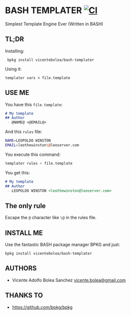 # BASH TEMPLATER [![CI](https://github.com/vicentebolea/bash-templater/actions/workflows/blank.yml/badge.svg?branch=master)](https://github.com/vicentebolea/bash-templater/actions/workflows/blank.yml)

Simplest Template Engine Ever (Written in BASH)

## TL;DR

Installing:

     bpkg install vicentebolea/bash-templater

Using it:

    templater vars < file.template


## USE ME
You have this `file.template`:
```markdown
# My template
## Author
 - @NAME@ <@EMAIL@>
```
And this `rules` file:
```bash
NAME=LEOPOLDO WINSTON
EMAIL=leothewinston\@leoserver.com
```

You execute this command:
```bash
templater rules < file.template
```

You get this:
```markdown
# My template
## Author
 - LEOPOLDO WINSTON <leothewinston@leoserver.com>
```
## The only rule

Escape the `@` character like `\@` in the rules file.

## INSTALL ME
Use the fantastic BASH package manager BPKG and just:

    bpkg install vicentebolea/bash-templater

## AUTHORS
  - Vicente Adolfo Bolea Sanchez <vicente.bolea@gmail.com>

## THANKS TO
 - https://github.com/bpkg/bpkg
